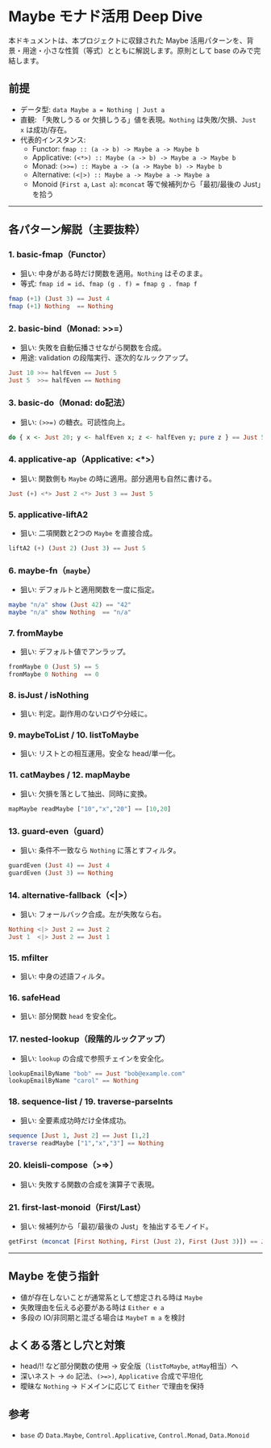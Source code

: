 # Maybe モナド活用 Deep Dive

本ドキュメントは、本プロジェクトに収録された Maybe 活用パターンを、背景・用途・小さな性質（等式）とともに解説します。原則として base のみで完結します。

## 前提

- データ型: `data Maybe a = Nothing | Just a`
- 直観: 「失敗しうる or 欠損しうる」値を表現。`Nothing` は失敗/欠損、`Just x` は成功/存在。
- 代表的インスタンス:
  - Functor: `fmap :: (a -> b) -> Maybe a -> Maybe b`
  - Applicative: `(<*>) :: Maybe (a -> b) -> Maybe a -> Maybe b`
  - Monad: `(>>=) :: Maybe a -> (a -> Maybe b) -> Maybe b`
  - Alternative: `(<|>) :: Maybe a -> Maybe a -> Maybe a`
  - Monoid (`First a`, `Last a`): `mconcat` 等で候補列から「最初/最後の Just」を拾う

---

## 各パターン解説（主要抜粋）

### 1. basic-fmap（Functor）

- 狙い: 中身がある時だけ関数を適用。`Nothing` はそのまま。
- 等式: `fmap id = id`、`fmap (g . f) = fmap g . fmap f`

```haskell
fmap (+1) (Just 3) == Just 4
fmap (+1) Nothing  == Nothing
```

### 2. basic-bind（Monad: >>=）

- 狙い: 失敗を自動伝播させながら関数を合成。
- 用途: validation の段階実行、逐次的なルックアップ。

```haskell
Just 10 >>= halfEven == Just 5
Just 5  >>= halfEven == Nothing
```

### 3. basic-do（Monad: do記法）

- 狙い: `(>>=)` の糖衣。可読性向上。

```haskell
do { x <- Just 20; y <- halfEven x; z <- halfEven y; pure z } == Just 5
```

### 4. applicative-ap（Applicative: <*>）

- 狙い: 関数側も `Maybe` の時に適用。部分適用も自然に書ける。

```haskell
Just (+) <*> Just 2 <*> Just 3 == Just 5
```

### 5. applicative-liftA2

- 狙い: 二項関数と2つの `Maybe` を直接合成。

```haskell
liftA2 (+) (Just 2) (Just 3) == Just 5
```

### 6. maybe-fn（`maybe`）

- 狙い: デフォルトと適用関数を一度に指定。

```haskell
maybe "n/a" show (Just 42) == "42"
maybe "n/a" show Nothing  == "n/a"
```

### 7. fromMaybe

- 狙い: デフォルト値でアンラップ。

```haskell
fromMaybe 0 (Just 5) == 5
fromMaybe 0 Nothing  == 0
```

### 8. isJust / isNothing

- 狙い: 判定。副作用のないログや分岐に。

### 9. maybeToList / 10. listToMaybe

- 狙い: リストとの相互運用。安全な head/単一化。

### 11. catMaybes / 12. mapMaybe

- 狙い: 欠損を落として抽出、同時に変換。

```haskell
mapMaybe readMaybe ["10","x","20"] == [10,20]
```

### 13. guard-even（guard）

- 狙い: 条件不一致なら `Nothing` に落とすフィルタ。

```haskell
guardEven (Just 4) == Just 4
guardEven (Just 3) == Nothing
```

### 14. alternative-fallback（<|>）

- 狙い: フォールバック合成。左が失敗なら右。

```haskell
Nothing <|> Just 2 == Just 2
Just 1  <|> Just 2 == Just 1
```

### 15. mfilter

- 狙い: 中身の述語フィルタ。

### 16. safeHead

- 狙い: 部分関数 `head` を安全化。

### 17. nested-lookup（段階的ルックアップ）

- 狙い: `lookup` の合成で参照チェインを安全化。

```haskell
lookupEmailByName "bob" == Just "bob@example.com"
lookupEmailByName "carol" == Nothing
```

### 18. sequence-list / 19. traverse-parseInts

- 狙い: 全要素成功時だけ全体成功。

```haskell
sequence [Just 1, Just 2] == Just [1,2]
traverse readMaybe ["1","x","3"] == Nothing
```

### 20. kleisli-compose（>=>）

- 狙い: 失敗する関数の合成を演算子で表現。

### 21. first-last-monoid（First/Last）

- 狙い: 候補列から「最初/最後の Just」を抽出するモノイド。

```haskell
getFirst (mconcat [First Nothing, First (Just 2), First (Just 3)]) == Just 2
```

---

## Maybe を使う指針

- 値が存在しないことが通常系として想定される時は `Maybe`
- 失敗理由を伝える必要がある時は `Either e a`
- 多段の IO/非同期と混ざる場合は `MaybeT m a` を検討

## よくある落とし穴と対策

- head/!! など部分関数の使用 → 安全版（`listToMaybe`, `atMay`相当）へ
- 深いネスト → `do` 記法、`(>=>)`, `Applicative` 合成で平坦化
- 曖昧な `Nothing` → ドメインに応じて `Either` で理由を保持

## 参考

- `base` の `Data.Maybe`, `Control.Applicative`, `Control.Monad`, `Data.Monoid`
